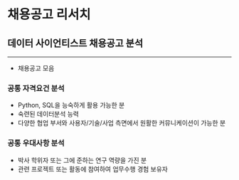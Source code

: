 # 채용공고 리서치
## 데이터 사이언티스트 채용공고 분석
---------------
- 채용공고 모음
### 공통 자격요건 분석

- Python, SQL을 능숙하게 활용 가능한 분
- 숙련된 데이터분석 능력
- 다양한 협업 부서와 사용자/기술/사업 측면에서 원활한 커뮤니케이션이 가능한 분

### 공통 우대사항 분석

- 박사 학위자 또는 그에 준하는 연구 역량을 가진 분
- 관련 프로젝트 또는 활동에 참여하여 업무수행 경험 보유자

